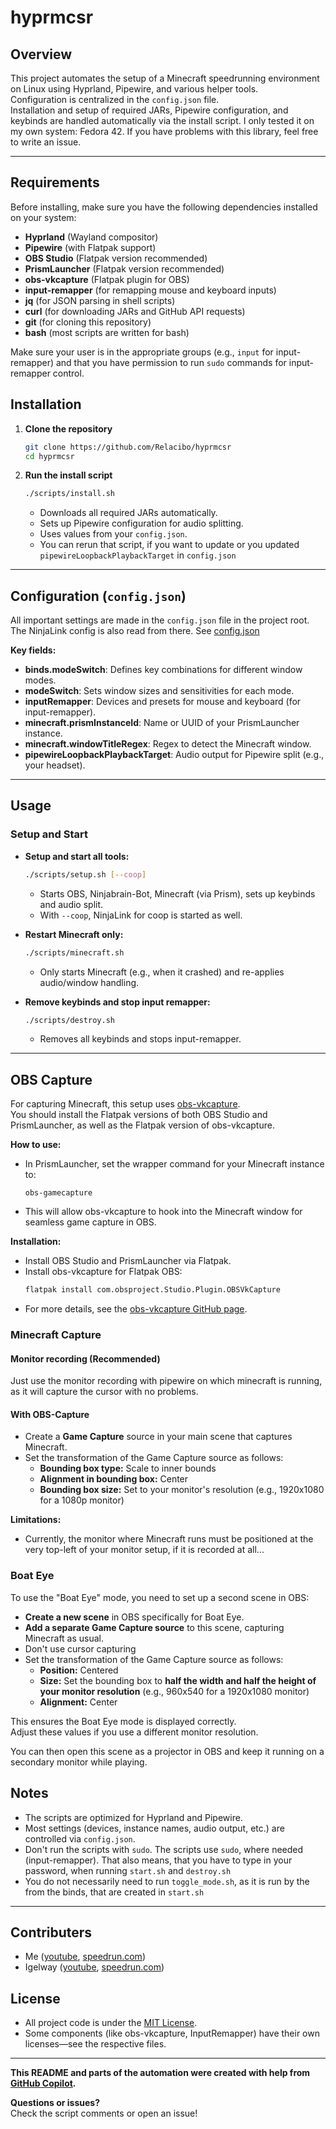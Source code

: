 # hyprmcsr

## Overview

This project automates the setup of a Minecraft speedrunning environment on Linux using Hyprland, Pipewire, and various helper tools.  
Configuration is centralized in the `config.json` file.  
Installation and setup of required JARs, Pipewire configuration, and keybinds are handled automatically via the install script.
I only tested it on my own system: Fedora 42.
If you have problems with this library, feel free to write an issue.

---

## Requirements

Before installing, make sure you have the following dependencies installed on your system:

- **Hyprland** (Wayland compositor)
- **Pipewire** (with Flatpak support)
- **OBS Studio** (Flatpak version recommended)
- **PrismLauncher** (Flatpak version recommended)
- **obs-vkcapture** (Flatpak plugin for OBS)
- **input-remapper** (for remapping mouse and keyboard inputs)
- **jq** (for JSON parsing in shell scripts)
- **curl** (for downloading JARs and GitHub API requests)
- **git** (for cloning this repository)
- **bash** (most scripts are written for bash)

Make sure your user is in the appropriate groups (e.g., `input` for input-remapper) and that you have permission to run `sudo` commands for input-remapper control.

## Installation

1. **Clone the repository**
   ```bash
   git clone https://github.com/Relacibo/hyprmcsr
   cd hyprmcsr
   ```

2. **Run the install script**
   ```bash
   ./scripts/install.sh
   ```
   - Downloads all required JARs automatically.
   - Sets up Pipewire configuration for audio splitting.
   - Uses values from your `config.json`.
   - You can rerun that script, if you want to update or you updated `pipewireLoopbackPlaybackTarget` in `config.json`

---

## Configuration (`config.json`)

All important settings are made in the `config.json` file in the project root. The NinjaLink config is also read from there.
See [config.json](config.json)

**Key fields:**
- **binds.modeSwitch**: Defines key combinations for different window modes.
- **modeSwitch**: Sets window sizes and sensitivities for each mode.
- **inputRemapper**: Devices and presets for mouse and keyboard (for input-remapper).
- **minecraft.prismInstanceId**: Name or UUID of your PrismLauncher instance.
- **minecraft.windowTitleRegex**: Regex to detect the Minecraft window.
- **pipewireLoopbackPlaybackTarget**: Audio output for Pipewire split (e.g., your headset).

---

## Usage

### Setup and Start

- **Setup and start all tools:**
  ```bash
  ./scripts/setup.sh [--coop]
  ```
  - Starts OBS, Ninjabrain-Bot, Minecraft (via Prism), sets up keybinds and audio split.
  - With `--coop`, NinjaLink for coop is started as well.

- **Restart Minecraft only:**
  ```bash
  ./scripts/minecraft.sh
  ```
  - Only starts Minecraft (e.g., when it crashed) and re-applies audio/window handling.

- **Remove keybinds and stop input remapper:**
  ```bash
  ./scripts/destroy.sh
  ```
  - Removes all keybinds and stops input-remapper.

---

## OBS Capture

For capturing Minecraft, this setup uses [obs-vkcapture](https://github.com/nowrep/obs-vkcapture).  
You should install the Flatpak versions of both OBS Studio and PrismLauncher, as well as the Flatpak version of obs-vkcapture.

**How to use:**
- In PrismLauncher, set the wrapper command for your Minecraft instance to:
  ```
  obs-gamecapture
  ```
- This will allow obs-vkcapture to hook into the Minecraft window for seamless game capture in OBS.

**Installation:**
- Install OBS Studio and PrismLauncher via Flatpak.
- Install obs-vkcapture for Flatpak OBS:
  ```bash
  flatpak install com.obsproject.Studio.Plugin.OBSVkCapture
  ```
- For more details, see the [obs-vkcapture GitHub page](https://github.com/nowrep/obs-vkcapture).

### Minecraft Capture

#### Monitor recording (Recommended)
Just use the monitor recording with pipewire on which minecraft is running, as it will capture the cursor with no problems.

#### With OBS-Capture
- Create a **Game Capture** source in your main scene that captures Minecraft.
- Set the transformation of the Game Capture source as follows:
  - **Bounding box type:** Scale to inner bounds
  - **Alignment in bounding box:** Center
  - **Bounding box size:** Set to your monitor's resolution (e.g., 1920x1080 for a 1080p monitor)

**Limitations:**
- Currently, the monitor where Minecraft runs must be positioned at the very top-left of your monitor setup, if it is recorded at all...

### Boat Eye

To use the "Boat Eye" mode, you need to set up a second scene in OBS:

- **Create a new scene** in OBS specifically for Boat Eye.
- **Add a separate Game Capture source** to this scene, capturing Minecraft as usual.
- Don't use cursor capturing
- Set the transformation of the Game Capture source as follows:
  - **Position:** Centered
  - **Size:** Set the bounding box to **half the width and half the height of your monitor resolution** (e.g., 960x540 for a 1920x1080 monitor)
  - **Alignment:** Center

This ensures the Boat Eye mode is displayed correctly.  
Adjust these values if you use a different monitor resolution.

You can then open this scene as a projector in OBS and keep it running on a secondary monitor while playing.

## Notes

- The scripts are optimized for Hyprland and Pipewire.
- Most settings (devices, instance names, audio output, etc.) are controlled via `config.json`.
- Don't run the scripts with `sudo`. The scripts use `sudo`, where needed (input-remapper). That also means, that you have to type in your password, when running `start.sh` and `destroy.sh`
- You do not necessarily need to run `toggle_mode.sh`, as it is run by the from the binds, that are created in `start.sh`

---

## Contributers
- Me ([youtube](https://www.youtube.com/@relacibo), [speedrun.com](https://www.speedrun.com/de-DE/users/Relacibo))
- Igelway ([youtube](https://www.youtube.com/@MisterKenway), [speedrun.com](https://www.speedrun.com/de-DE/users/Igelway))

## License

- All project code is under the [MIT License](LICENSE).
- Some components (like obs-vkcapture, InputRemapper) have their own licenses—see the respective files.

---

**This README and parts of the automation were created with help from [GitHub Copilot](https://github.com/features/copilot).**

**Questions or issues?**  
Check the script comments or open an issue!
